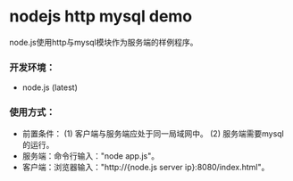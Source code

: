 # nodejs http mysql demo
node.js使用http与mysql模块作为服务端的样例程序。

### 开发环境：
+ node.js (latest)

### 使用方式：
+ 前置条件：
    (1) 客户端与服务端应处于同一局域网中。
    (2) 服务端需要mysql的运行。
+ 服务端：命令行输入："node app.js"。
+ 客户端：浏览器输入："http://{node.js server ip}:8080/index.html"。
